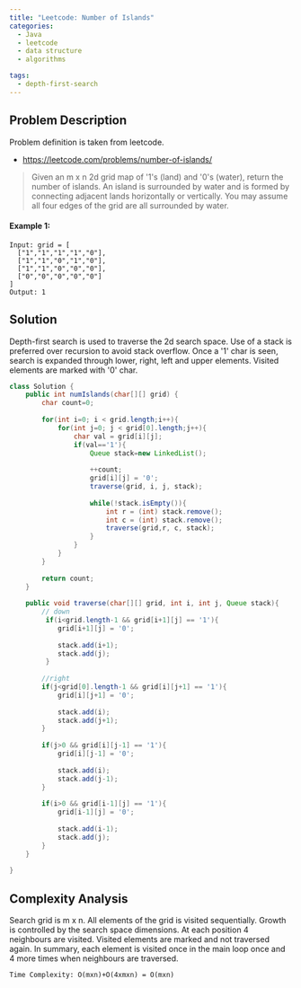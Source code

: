 ```yaml
---
title: "Leetcode: Number of Islands"
categories:
  - Java
  - leetcode
  - data structure
  - algorithms

tags:
  - depth-first-search
---
```


## Problem Description

Problem definition is taken from leetcode. 
- https://leetcode.com/problems/number-of-islands/

> Given an m x n 2d grid map of '1's (land) and '0's (water), return the number of islands.
> An island is surrounded by water and is formed by connecting adjacent lands horizontally or vertically. You may assume all four edges of the grid are all surrounded by water.


#### Example 1:

```
Input: grid = [
  ["1","1","1","1","0"],
  ["1","1","0","1","0"],
  ["1","1","0","0","0"],
  ["0","0","0","0","0"]
]
Output: 1
```

## Solution

Depth-first search is used to traverse the 2d search space. Use of a stack is preferred over recursion to avoid stack overflow. Once a '1' char is seen, search is expanded through lower, right, left and upper elements. Visited elements are marked with '0' char.

```java
class Solution {
    public int numIslands(char[][] grid) {
        char count=0;
        
        for(int i=0; i < grid.length;i++){
            for(int j=0; j < grid[0].length;j++){
                char val = grid[i][j];
                if(val=='1'){
                    Queue stack=new LinkedList();
                    
                    ++count;
                    grid[i][j] = '0';
                    traverse(grid, i, j, stack);
                    
                    while(!stack.isEmpty()){
                        int r = (int) stack.remove();
                        int c = (int) stack.remove();
                        traverse(grid,r, c, stack);
                    }
                }
            }
        }
        
        return count;
    }
    
    public void traverse(char[][] grid, int i, int j, Queue stack){
        // down
         if(i<grid.length-1 && grid[i+1][j] == '1'){
            grid[i+1][j] = '0';
            
            stack.add(i+1);
            stack.add(j);
         }
         
        //right
        if(j<grid[0].length-1 && grid[i][j+1] == '1'){
            grid[i][j+1] = '0';
            
            stack.add(i);
            stack.add(j+1);
        }
        
        if(j>0 && grid[i][j-1] == '1'){
            grid[i][j-1] = '0';
            
            stack.add(i);
            stack.add(j-1);
        }
        
        if(i>0 && grid[i-1][j] == '1'){
            grid[i-1][j] = '0';
            
            stack.add(i-1);
            stack.add(j);
        }
    }
    
} 
```

## Complexity Analysis

Search grid is m x n. All elements of the grid is visited sequentially. Growth is controlled by the search space dimensions. At each position 4 neighbours are visited.
Visited elements are marked and not traversed again. In summary, each element is visited once in the  main loop once and 4 more times when neighbours are traversed.
```
Time Complexity: O(mxn)+O(4xmxn) = O(mxn)
```



